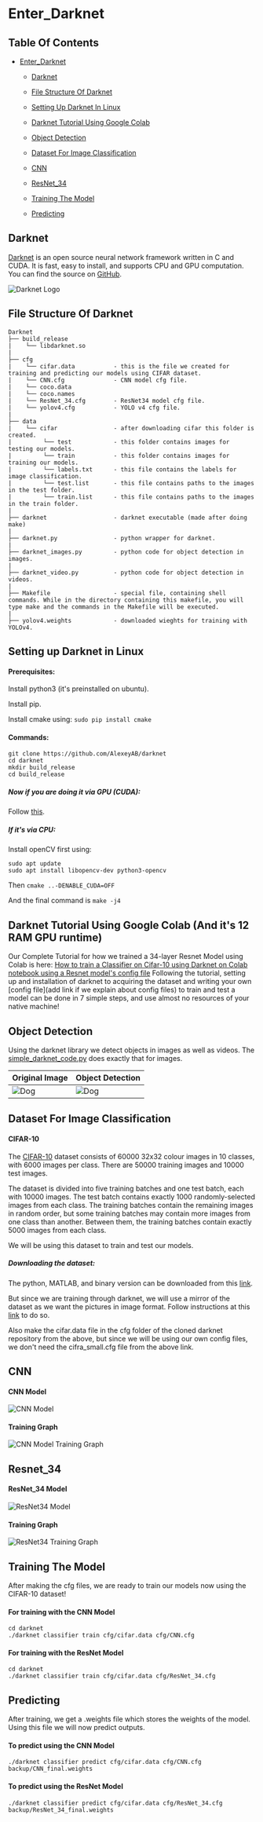 <a name = "Project">

# Enter_Darknet
 
</a>

## Table Of Contents

* [Enter_Darknet](#Project)

  - [Darknet](#darknet)

  - [File Structure Of Darknet](#File)

  - [Setting Up Darknet In Linux](#Setup_Darknet)

  - [Darknet Tutorial Using Google Colab](#Colab)

  - [Object Detection](#ObjDetect)

  - [Dataset For Image Classification](#dataset)

  - [CNN](#CNN_Model)

  - [ResNet_34](#ResNet34)

  - [Training The Model](#Train)

  - [Predicting](#Predict)

<a name = "darknet">

## Darknet

[Darknet](https://pjreddie.com/darknet/) is an open source neural network framework written in C and CUDA. It is fast, easy to install, and supports CPU and GPU computation. You can find the source on [GitHub](https://github.com/AlexeyAB/darknet).
  
![Darknet Logo](/Assets/Darknet_Logo.png "Darknet Logo")
  
</a>

<a name = "File"> 
 
## File Structure Of Darknet

```
Darknet
├── build_release
|    └── libdarknet.so
|    
├── cfg
|    └── cifar.data           - this is the file we created for training and predicting our models using CIFAR dataset.
|    └── CNN.cfg              - CNN model cfg file.
|    └── coco.data        
|    └── coco.names
|    └── ResNet_34.cfg        - ResNet34 model cfg file.
|    └── yolov4.cfg           - YOLO v4 cfg file.
|    
├── data
|    └── cifar                - after downloading cifar this folder is created.
|         └── test            - this folder contains images for testing our models.
|         └── train           - this folder contains images for training our models.
|         └── labels.txt      - this file contains the labels for image classification.
|         └── test.list       - this file contains paths to the images in the test folder.
|         └── train.list      - this file contains paths to the images in the train folder.
|        
├── darknet                   - darknet executable (made after doing make)
|
├── darknet.py                - python wrapper for darknet.
|
├── darknet_images.py         - python code for object detection in images.
|
├── darknet_video.py          - python code for object detection in videos.
|
├── Makefile                  - special file, containing shell commands. While in the directory containing this makefile, you will type make and the commands in the Makefile will be executed.
|
├── yolov4.weights            - downloaded wieghts for training with YOLOv4.
```
</a>


<a name = "Setup_Darknet">
  
## Setting up Darknet in Linux

#### Prerequisites: 
Install python3 (it's preinstalled on ubuntu).

Install pip.

Install cmake using: <code>sudo pip install cmake</code>

#### Commands:
```
git clone https://github.com/AlexeyAB/darknet
cd darknet
mkdir build_release
cd build_release
```
##### Now if you are doing it via GPU (CUDA):
  
Follow [this](https://github.com/AlexeyAB/darknet#how-to-compile-on-linux-using-make).

##### If it's via CPU:

Install openCV first using:
```
sudo apt update
sudo apt install libopencv-dev python3-opencv
```

Then <code>cmake ..-DENABLE_CUDA=OFF</code> 

And the final command is <code>make -j4</code>

</a>

<a name = "Colab">
  
## Darknet Tutorial Using Google Colab (And it's 12 RAM GPU runtime)
  
Our Complete Tutorial for how we trained a 34-layer Resnet Model using Colab is here:
[How to train a Classifier on Cifar-10 using Darknet on Colab notebook using a Resnet model's config file](https://colab.research.google.com/drive/1wzoCVvgglMtFPiXt-oA6SfqOqk7MCpmq) 
Following the tutorial, setting up and installation of darknet to acquiring the dataset and writing your own [config file](add link if we explain about config files) to train and test a model can be done in 7 simple steps, and use almost no resources of your native machine!

</a>

<a name = "ObjDetect">

## Object Detection

Using the darknet library we detect objects in images as well as videos. The [simple_darknet_code.py](https://github.com/Utkarsh2401/Enter_Darknet/blob/dev/simple_darknet_code.py) does exactly that for images.

|       Original Image        |          Object Detection          |
|-----------------------------|------------------------------------|                                                              
|![Dog](/Assets/dog.jpg "Dog")|![Dog](/Assets/dog_output.png "Dog")|
  
</a>  

<a name = "dataset">
  
## Dataset For Image Classification

#### CIFAR-10
The [CIFAR-10](https://www.cs.toronto.edu/~kriz/cifar.html) dataset consists of 60000 32x32 colour images in 10 classes, with 6000 images per class. There are 50000 training images and 10000 test images.

The dataset is divided into five training batches and one test batch, each with 10000 images. The test batch contains exactly 1000 randomly-selected images from each class. The training batches contain the remaining images in random order, but some training batches may contain more images from one class than another. Between them, the training batches contain exactly 5000 images from each class.

We will be using this dataset to train and test our models.

##### Downloading the dataset:

The python, MATLAB, and binary version can be downloaded from this [link](https://www.cs.toronto.edu/~kriz/cifar.html).

But since we are training through darknet, we will use a mirror of the dataset as we want the pictures in image format.
Follow instructions at this [link](https://pjreddie.com/darknet/train-cifar/) to do so.

Also make the cifar.data file in the cfg folder of the cloned darknet repository from the above, but since we will be using our own config files, we don't need the cifra_small.cfg file from the above link.
  
</a>  

<a name = "CNN_Model">

## CNN
 
#### CNN Model

![CNN Model](/Assets/CNN_Model.png "CNN Model Image")

#### Training Graph

![CNN Model Training Graph](/Assets/CNN_TrainingGraph.png "CNN Training Graph")

</a>

<a name = "ResNet34">

## Resnet_34

#### ResNet_34 Model

![ResNet34 Model](/Assets/ResNet_34_Model.png "ResNet34 Model Image")

#### Training Graph

![ResNet34 Training Graph](/Assets/ResNet_34_TrainingGraph.png "ResNet34 Training Graph")
  
</a>

<a name = "Train">

## Training The Model

After making the cfg files, we are ready to train our models now using the CIFAR-10 dataset!

#### For training with the CNN Model

```
cd darknet
./darknet classifier train cfg/cifar.data cfg/CNN.cfg
```

#### For training with the ResNet Model

```
cd darknet
./darknet classifier train cfg/cifar.data cfg/ResNet_34.cfg
```
  
</a>

<a name = "Predict">

## Predicting

After training, we get a .weights file which stores the weights of the model.
Using this file we will now predict outputs.

#### To predict using the CNN Model

```
./darknet classifier predict cfg/cifar.data cfg/CNN.cfg backup/CNN_final.weights
```

#### To predict using the ResNet Model

```
./darknet classifier predict cfg/cifar.data cfg/ResNet_34.cfg backup/ResNet_34_final.weights
```

</a> 
  
